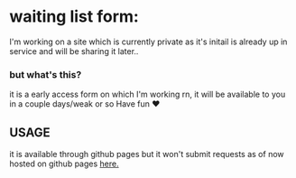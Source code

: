 
# waiting list form:
 
 I'm working on a site which is currently private as it's initail is already up in service and will be sharing it later..

### but what's this?
it is a early access form on which I'm working rn, it will be available to you in a couple days/weak or so Have fun :heart:


## USAGE
it is available through github pages but it won't submit requests as of now hosted on github pages [here.](https://uniquepersun.github.io/Staee/)
